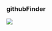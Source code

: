 ### githubFinder

<img src="https://user-images.githubusercontent.com/137373182/264563407-56ab66de-e8d4-4e6c-b6f9-d6b0bb24e3dc.gif">
